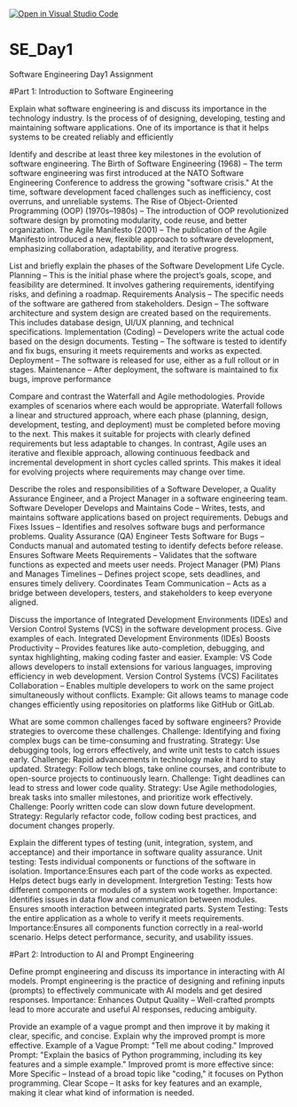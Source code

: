 [![Open in Visual Studio Code](https://classroom.github.com/assets/open-in-vscode-2e0aaae1b6195c2367325f4f02e2d04e9abb55f0b24a779b69b11b9e10269abc.svg)](https://classroom.github.com/online_ide?assignment_repo_id=18387173&assignment_repo_type=AssignmentRepo)
# SE_Day1
Software Engineering Day1 Assignment

#Part 1: Introduction to Software Engineering

Explain what software engineering is and discuss its importance in the technology industry.
Is the process of of designing, developing, testing and maintaining software applications.
One of its importance is that it helps systems to be created reliably and efficiently 

Identify and describe at least three key milestones in the evolution of software engineering.
The Birth of Software Engineering (1968) – The term software engineering was first introduced at the NATO Software Engineering Conference to address the growing "software crisis."
At the time, software development faced challenges such as inefficiency, cost overruns, and unreliable systems.
The Rise of Object-Oriented Programming (OOP) (1970s–1980s) – The introduction of OOP revolutionized software design by promoting modularity, code reuse, and better organization.
The Agile Manifesto (2001) – The publication of the Agile Manifesto introduced a new, flexible approach to software development, emphasizing collaboration, adaptability, and iterative progress.

List and briefly explain the phases of the Software Development Life Cycle.
Planning – This is the initial phase where the project’s goals, scope, and feasibility are determined. It involves gathering requirements, identifying risks, and defining a roadmap.
Requirements Analysis – The specific needs of the software are gathered from stakeholders. 
Design – The software architecture and system design are created based on the requirements. This includes database design, UI/UX planning, and technical specifications.
Implementation (Coding) – Developers write the actual code based on the design documents. 
Testing – The software is tested to identify and fix bugs, ensuring it meets requirements and works as expected. 
Deployment – The software is released for use, either as a full rollout or in stages.
Maintenance – After deployment, the software is maintained to fix bugs, improve performance

Compare and contrast the Waterfall and Agile methodologies. Provide examples of scenarios where each would be appropriate.
Waterfall follows a linear and structured approach, where each phase (planning, design, development, testing, and deployment) must be completed before moving to the next. This makes it suitable for projects with clearly defined requirements but less adaptable to changes. In contrast, Agile uses an iterative and flexible approach, allowing continuous feedback and incremental development in short cycles called sprints. This makes it ideal for evolving projects where requirements may change over time.

Describe the roles and responsibilities of a Software Developer, a Quality Assurance Engineer, and a Project Manager in a software engineering team.
Software Developer
Develops and Maintains Code – Writes, tests, and maintains software applications based on project requirements.
Debugs and Fixes Issues – Identifies and resolves software bugs and performance problems.
Quality Assurance (QA) Engineer
Tests Software for Bugs – Conducts manual and automated testing to identify defects before release.
Ensures Software Meets Requirements – Validates that the software functions as expected and meets user needs.
Project Manager (PM)
Plans and Manages Timelines – Defines project scope, sets deadlines, and ensures timely delivery.
Coordinates Team Communication – Acts as a bridge between developers, testers, and stakeholders to keep everyone aligned.

Discuss the importance of Integrated Development Environments (IDEs) and Version Control Systems (VCS) in the software development process. Give examples of each.
Integrated Development Environments (IDEs)
Boosts Productivity – Provides features like auto-completion, debugging, and syntax highlighting, making coding faster and easier.
Example: VS Code allows developers to install extensions for various languages, improving efficiency in web development.
Version Control Systems (VCS)
Facilitates Collaboration – Enables multiple developers to work on the same project simultaneously without conflicts.
Example: Git allows teams to manage code changes efficiently using repositories on platforms like GitHub or GitLab.

What are some common challenges faced by software engineers? Provide strategies to overcome these challenges.
Challenge: Identifying and fixing complex bugs can be time-consuming and frustrating.
Strategy: Use debugging tools, log errors effectively, and write unit tests to catch issues early.
Challenge: Rapid advancements in technology make it hard to stay updated.
Strategy: Follow tech blogs, take online courses, and contribute to open-source projects to continuously learn.
Challenge: Tight deadlines can lead to stress and lower code quality.
Strategy: Use Agile methodologies, break tasks into smaller milestones, and prioritize work effectively.
Challenge: Poorly written code can slow down future development.
Strategy: Regularly refactor code, follow coding best practices, and document changes properly.

Explain the different types of testing (unit, integration, system, and acceptance) and their importance in software quality assurance.
Unit testing: Tests individual components or functions of the software in isolation.
Importance:Ensures each part of the code works as expected.
           Helps detect bugs early in development.
Intergretion Testing: Tests how different components or modules of a system work together.
Importance: Identifies issues in data flow and communication between modules.
            Ensures smooth interaction between integrated parts.
System Testing: Tests the entire application as a whole to verify it meets requirements.
Importance:Ensures all components function correctly in a real-world scenario.
           Helps detect performance, security, and usability issues.

#Part 2: Introduction to AI and Prompt Engineering


Define prompt engineering and discuss its importance in interacting with AI models.
Prompt engineering is the practice of designing and refining inputs (prompts) to effectively communicate with AI models and get desired responses.
Importance: Enhances Output Quality – Well-crafted prompts lead to more accurate and useful AI responses, reducing ambiguity.

Provide an example of a vague prompt and then improve it by making it clear, specific, and concise. Explain why the improved prompt is more effective.
Example of a Vague Prompt:
"Tell me about coding."
Improved Prompt:
"Explain the basics of Python programming, including its key features and a simple example."
Improved promt is more effective since: 
More Specific – Instead of a broad topic like "coding," it focuses on Python programming.
Clear Scope – It asks for key features and an example, making it clear what kind of information is needed.
